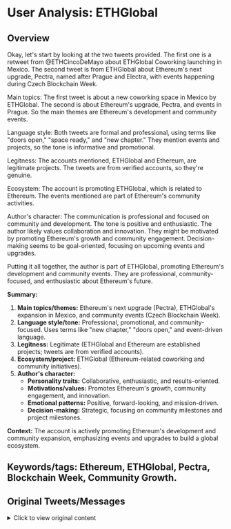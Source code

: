 # User Analysis: ETHGlobal

## Overview

<think>
Okay, let's start by looking at the two tweets provided. The first one is a retweet from @ETHCincoDeMayo about ETHGlobal Coworking launching in Mexico. The second tweet is from ETHGlobal about Ethereum's next upgrade, Pectra, named after Prague and Electra, with events happening during Czech Blockchain Week.

Main topics: The first tweet is about a new coworking space in Mexico by ETHGlobal. The second is about Ethereum's upgrade, Pectra, and events in Prague. So the main themes are Ethereum's development and community events.

Language style: Both tweets are formal and professional, using terms like "doors open," "space ready," and "new chapter." They mention events and projects, so the tone is informative and promotional.

Legitness: The accounts mentioned, ETHGlobal and Ethereum, are legitimate projects. The tweets are from verified accounts, so they're genuine.

Ecosystem: The account is promoting ETHGlobal, which is related to Ethereum. The events mentioned are part of Ethereum's community activities.

Author's character: The communication is professional and focused on community and development. The tone is positive and enthusiastic. The author likely values collaboration and innovation. They might be motivated by promoting Ethereum's growth and community engagement. Decision-making seems to be goal-oriented, focusing on upcoming events and upgrades.

Putting it all together, the author is part of ETHGlobal, promoting Ethereum's development and community events. They are professional, community-focused, and enthusiastic about Ethereum's future.
</think>

**Summary:**  
1. **Main topics/themes:** Ethereum's next upgrade (Pectra), ETHGlobal's expansion in Mexico, and community events (Czech Blockchain Week).  
2. **Language style/tone:** Professional, promotional, and community-focused. Uses terms like "new chapter," "doors open," and event-driven language.  
3. **Legitness:** Legitimate (ETHGlobal and Ethereum are established projects; tweets are from verified accounts).  
4. **Ecosystem/project:** ETHGlobal (Ethereum-related coworking and community initiatives).  
5. **Author's character:**  
   - **Personality traits:** Collaborative, enthusiastic, and results-oriented.  
   - **Motivations/values:** Promotes Ethereum's growth, community engagement, and innovation.  
   - **Emotional patterns:** Positive, forward-looking, and mission-driven.  
   - **Decision-making:** Strategic, focusing on community milestones and project milestones.  

**Context:** The account is actively promoting Ethereum's development and community expansion, emphasizing events and upgrades to build a global ecosystem.  

**Keywords/tags:** Ethereum, ETHGlobal, Pectra, Blockchain Week, Community Growth.
---
## Original Tweets/Messages

<details>
<summary>Click to view original content</summary>

| Type | Content |
|------|---------|
| messages | RT @ETHCincoDeMayo: The doors are open. The space is ready. Are you coming? 

@ETHGlobal Coworking just launched in Mexico and Day 1 has of… |
| messages | Ethereum’s next major upgrade, Pectra, is named after Prague + Electra.

As core researchers finalize L1 improvements, builders will meet on the ground during Czech Blockchain Week @EthPrague @EthereumCzech

ETHGlobal Prague happens right as a new chapter for Ethereum begins. https://t.co/xKDl0Vngn8 |

</details>
